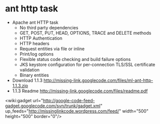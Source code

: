 # ant http task #
  * Apache ant HTTP task
    * No third party dependencies
    * GET, POST, PUT, HEAD, OPTIONS, TRACE and DELETE methods
    * HTTP Authentication
    * HTTP headers
    * Request entities via file or inline
    * Print/log options
    * Flexible status code checking and build failure options
    * JKS keystore configuration for per-connection TLS/SSL certificate validation
    * Binary entities
  * Download 1.1.3 http://missing-link.googlecode.com/files/ml-ant-http-1.1.3.zip
  * 1.1.3 Readme http://missing-link.googlecode.com/files/readme.pdf

<wiki:gadget url="http://google-code-feed-gadget.googlecode.com/svn/trunk/gadget.xml" up\_feeds="http://missinglinkcode.wordpress.com/feed/"  width="500" height="500" border="0"/>